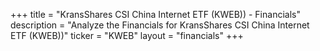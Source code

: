 +++
title = "KransShares CSI China Internet ETF (KWEB)) - Financials"
description = "Analyze the Financials for KransShares CSI China Internet ETF (KWEB))"
ticker = "KWEB"
layout = "financials"
+++

